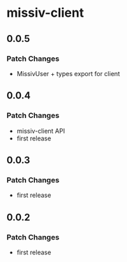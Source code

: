 # missiv-client

## 0.0.5

### Patch Changes

- MissivUser + types export for client

## 0.0.4

### Patch Changes

- missiv-client API
- first release

## 0.0.3

### Patch Changes

- first release

## 0.0.2

### Patch Changes

- first release
